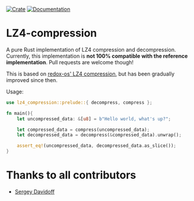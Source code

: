 [![Crate](https://img.shields.io/crates/v/lz4-compression.svg)](https://crates.io/crates/lz4-compression)
[![Documentation](https://docs.rs/lz4-compression/badge.svg)](https://docs.rs/crate/lz4-compression/)


# LZ4-compression

A pure Rust implementation of LZ4 compression and decompression. Currently, this implementation is __not 100% compatible with the reference implementation__. Pull requests are welcome though!

This is based on [redox-os' LZ4 compression](https://github.com/redox-os/tfs/tree/master/lz4), but has been gradually improved since then. 

Usage: 
```rust
use lz4_compression::prelude::{ decompress, compress };

fn main(){
    let uncompressed_data: &[u8] = b"Hello world, what's up?";

    let compressed_data = compress(uncompressed_data);
    let decompressed_data = decompress(&compressed_data).unwrap();

    assert_eq!(uncompressed_data, decompressed_data.as_slice());
}
```


# Thanks to all contributors
- [Sergey Davidoff](https://github.com/Shnatsel)